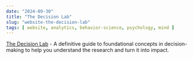 ```yaml
---
date: "2024-09-30"
title: "The Decision Lab"
slug: "website-the-decision-lab"
tags: [ website, analytics, behavior-science, psychology, mind ]
---
```




[The Decision Lab][1] - A definitive guide to foundational concepts in decision-making to help you understand the research and turn it into impact.



   [1]: https://thedecisionlab.com/reference-guide
